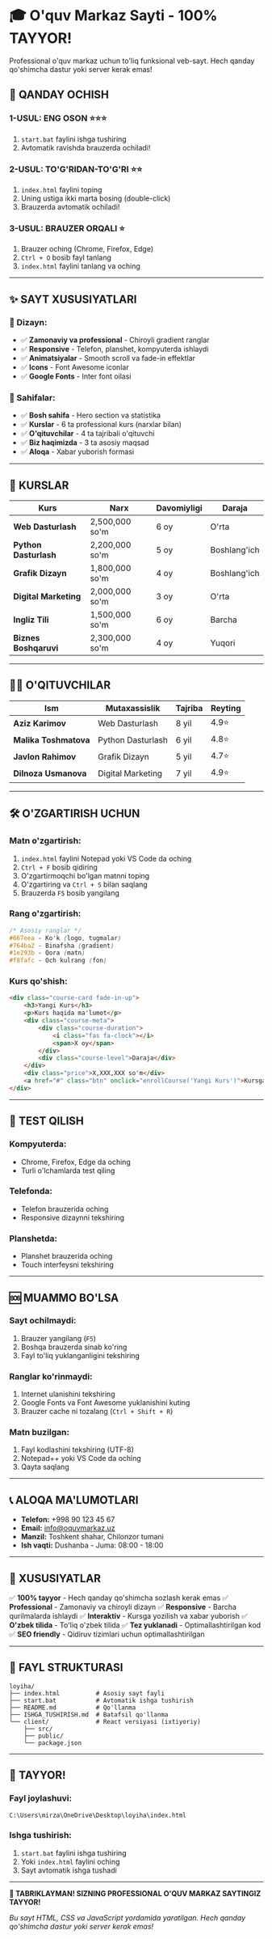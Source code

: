 # 🎓 O'quv Markaz Sayti - 100% TAYYOR!

Professional o'quv markaz uchun to'liq funksional veb-sayt. Hech qanday qo'shimcha dastur yoki server kerak emas!

## 🚀 **QANDAY OCHISH**

### **1-USUL: ENG OSON** ⭐⭐⭐
1. `start.bat` faylini ishga tushiring
2. Avtomatik ravishda brauzerda ochiladi!

### **2-USUL: TO'G'RIDAN-TO'G'RI** ⭐⭐
1. `index.html` faylini toping
2. Uning ustiga ikki marta bosing (double-click)
3. Brauzerda avtomatik ochiladi!

### **3-USUL: BRAUZER ORQALI** ⭐
1. Brauzer oching (Chrome, Firefox, Edge)
2. `Ctrl + O` bosib fayl tanlang
3. `index.html` faylini tanlang va oching

---

## ✨ **SAYT XUSUSIYATLARI**

### **🎨 Dizayn:**
- ✅ **Zamonaviy va professional** - Chiroyli gradient ranglar
- ✅ **Responsive** - Telefon, planshet, kompyuterda ishlaydi
- ✅ **Animatsiyalar** - Smooth scroll va fade-in effektlar
- ✅ **Icons** - Font Awesome iconlar
- ✅ **Google Fonts** - Inter font oilasi

### **📱 Sahifalar:**
- ✅ **Bosh sahifa** - Hero section va statistika
- ✅ **Kurslar** - 6 ta professional kurs (narxlar bilan)
- ✅ **O'qituvchilar** - 4 ta tajribali o'qituvchi
- ✅ **Biz haqimizda** - 3 ta asosiy maqsad
- ✅ **Aloqa** - Xabar yuborish formasi

---

## 🎯 **KURSLAR**

| Kurs | Narx | Davomiyligi | Daraja |
|------|------|-------------|--------|
| **Web Dasturlash** | 2,500,000 so'm | 6 oy | O'rta |
| **Python Dasturlash** | 2,200,000 so'm | 5 oy | Boshlang'ich |
| **Grafik Dizayn** | 1,800,000 so'm | 4 oy | Boshlang'ich |
| **Digital Marketing** | 2,000,000 so'm | 3 oy | O'rta |
| **Ingliz Tili** | 1,500,000 so'm | 6 oy | Barcha |
| **Biznes Boshqaruvi** | 2,300,000 so'm | 4 oy | Yuqori |

---

## 👨‍🏫 **O'QITUVCHILAR**

| Ism | Mutaxassislik | Tajriba | Reyting |
|-----|---------------|---------|---------|
| **Aziz Karimov** | Web Dasturlash | 8 yil | 4.9⭐ |
| **Malika Toshmatova** | Python Dasturlash | 6 yil | 4.8⭐ |
| **Javlon Rahimov** | Grafik Dizayn | 5 yil | 4.7⭐ |
| **Dilnoza Usmanova** | Digital Marketing | 7 yil | 4.9⭐ |

---

## 🛠️ **O'ZGARTIRISH UCHUN**

### **Matn o'zgartirish:**
1. `index.html` faylini Notepad yoki VS Code da oching
2. `Ctrl + F` bosib qidiring
3. O'zgartirmoqchi bo'lgan matnni toping
4. O'zgartiring va `Ctrl + S` bilan saqlang
5. Brauzerda `F5` bosib yangilang

### **Rang o'zgartirish:**
```css
/* Asosiy ranglar */
#667eea - Ko'k (logo, tugmalar)
#764ba2 - Binafsha (gradient)
#1e293b - Qora (matn)
#f8fafc - Och kulrang (fon)
```

### **Kurs qo'shish:**
```html
<div class="course-card fade-in-up">
    <h3>Yangi Kurs</h3>
    <p>Kurs haqida ma'lumot</p>
    <div class="course-meta">
        <div class="course-duration">
            <i class="fas fa-clock"></i>
            <span>X oy</span>
        </div>
        <div class="course-level">Daraja</div>
    </div>
    <div class="price">X,XXX,XXX so'm</div>
    <a href="#" class="btn" onclick="enrollCourse('Yangi Kurs')">Kursga yozilish</a>
</div>
```

---

## 📱 **TEST QILISH**

### **Kompyuterda:**
- Chrome, Firefox, Edge da oching
- Turli o'lchamlarda test qiling

### **Telefonda:**
- Telefon brauzerida oching
- Responsive dizaynni tekshiring

### **Planshetda:**
- Planshet brauzerida oching
- Touch interfeysni tekshiring

---

## 🆘 **MUAMMO BO'LSA**

### **Sayt ochilmaydi:**
1. Brauzer yangilang (`F5`)
2. Boshqa brauzerda sinab ko'ring
3. Fayl to'liq yuklanganligini tekshiring

### **Ranglar ko'rinmaydi:**
1. Internet ulanishini tekshiring
2. Google Fonts va Font Awesome yuklanishini kuting
3. Brauzer cache ni tozalang (`Ctrl + Shift + R`)

### **Matn buzilgan:**
1. Fayl kodlashini tekshiring (UTF-8)
2. Notepad++ yoki VS Code da oching
3. Qayta saqlang

---

## 📞 **ALOQA MA'LUMOTLARI**

- **Telefon:** +998 90 123 45 67
- **Email:** info@oquvmarkaz.uz
- **Manzil:** Toshkent shahar, Chilonzor tumani
- **Ish vaqti:** Dushanba - Juma: 08:00 - 18:00

---

## 🎯 **XUSUSIYATLAR**

✅ **100% tayyor** - Hech qanday qo'shimcha sozlash kerak emas
✅ **Professional** - Zamonaviy va chiroyli dizayn
✅ **Responsive** - Barcha qurilmalarda ishlaydi
✅ **Interaktiv** - Kursga yozilish va xabar yuborish
✅ **O'zbek tilida** - To'liq o'zbek tilida
✅ **Tez yuklanadi** - Optimallashtirilgan kod
✅ **SEO friendly** - Qidiruv tizimlari uchun optimallashtirilgan

---

## 📁 **FAYL STRUKTURASI**

```
loyiha/
├── index.html          # Asosiy sayt fayli
├── start.bat           # Avtomatik ishga tushirish
├── README.md           # Qo'llanma
├── ISHGA_TUSHIRISH.md  # Batafsil qo'llanma
└── client/             # React versiyasi (ixtiyoriy)
    ├── src/
    ├── public/
    └── package.json
```

---

## 🎉 **TAYYOR!**

### **Fayl joylashuvi:**
```
C:\Users\mirza\OneDrive\Desktop\loyiha\index.html
```

### **Ishga tushirish:**
1. `start.bat` faylini ishga tushiring
2. Yoki `index.html` faylini oching
3. Sayt avtomatik ishga tushadi

---

**🎊 TABRIKLAYMAN! SIZNING PROFESSIONAL O'QUV MARKAZ SAYTINGIZ TAYYOR!**

*Bu sayt HTML, CSS va JavaScript yordamida yaratilgan. Hech qanday qo'shimcha dastur yoki server kerak emas!*